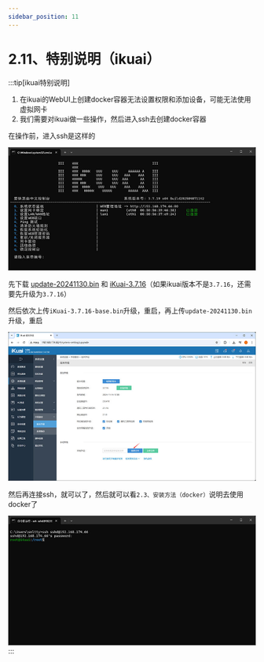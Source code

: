 ```yaml
---
sidebar_position: 11
---
```


# 2.11、特别说明（ikuai）

:::tip[ikuai特别说明]

1. 在ikuai的WebUI上创建docker容器无法设置权限和添加设备，可能无法使用虚拟网卡
2. 我们需要对ikuai做一些操作，然后进入ssh去创建docker容器

在操作前，进入ssh是这样的

![](./img/ikuai-ssh1.jpg)

先下载 <a href="/update-20241130.bin" target="_blank">update-20241130.bin</a> 和 <a href="https://www.ikuaios.com:555/i/%E5%8E%86%E5%8F%B2%E5%9B%BA%E4%BB%B6" target="_blank">iKuai-3.7.16</a>（如果ikuai版本不是`3.7.16`，还需要先升级为`3.7.16`）

然后依次上传`iKuai-3.7.16-base.bin`升级，重启，再上传`update-20241130.bin`升级，重启

![](./img/ikuai.jpg)


然后再连接ssh，就可以了，然后就可以看`2.3、安装方法（docker）`说明去使用docker了

![](./img/ikuai-ssh2.jpg)
:::


